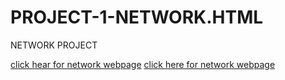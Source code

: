 
# PROJECT-1-NETWORK.HTML
NETWORK PROJECT

[click hear for network webpage](https://ehail1.github.io/PROJECT-1-NETWORK.HTML/NW.HTML)
[click here for network webpage ](http://www.fashionbeans.com/article/mens-receding-hairline/)
